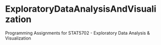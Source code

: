 # ExploratoryDataAnalysisAndVisualization
Programming Assignments for STAT5702 - Exploratory Data Analysis &amp; Visualization
